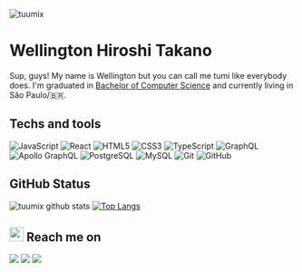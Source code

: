 <p align="left"><img src="https://komarev.com/ghpvc/?username=tuumix" alt="tuumix" /></p>

# Wellington Hiroshi Takano
 
 Sup, guys! My name is Wellington but you can call me tumi like everybody does. I'm graduated in [Bachelor of Computer Science](https://www.unoeste.br/graduacao/ciencia-computacao) and currently living in São Paulo/:brazil:. 
 
## Techs and tools
![JavaScript](https://img.shields.io/badge/-JavaScript-black?style=flat-square&logo=javascript)
![React](https://img.shields.io/badge/-React-black?style=flat-square&logo=react)
![HTML5](https://img.shields.io/badge/-HTML5-E34F26?style=flat-square&logo=html5&logoColor=white)
![CSS3](https://img.shields.io/badge/-CSS3-1572B6?style=flat-square&logo=css3)
![TypeScript](https://img.shields.io/badge/-TypeScript-007ACC?style=flat-square&logo=typescript)
![GraphQL](https://img.shields.io/badge/-GraphQL-E10098?style=flat-square&logo=graphql)
![Apollo GraphQL](https://img.shields.io/badge/-Apollo%20GraphQL-311C87?style=flat-square&logo=apollo-graphql)
![PostgreSQL](https://img.shields.io/badge/-PostgreSQL-336791?style=flat-square&logo=postgresql)
![MySQL](https://img.shields.io/badge/-MySQL-black?style=flat-square&logo=mysql)
![Git](https://img.shields.io/badge/-Git-black?style=flat-square&logo=git)
![GitHub](https://img.shields.io/badge/-GitHub-181717?style=flat-square&logo=github)
 
## GitHub Status
 ![tuumix github stats](https://github-readme-stats.vercel.app/api?username=tuumix&show_icons=true&theme=nightowl)
 [![Top Langs](https://github-readme-stats.vercel.app/api/top-langs/?username=Tuumix&layout=compact&theme=nightowl)](https://github.com/Tuumix/github-readme-stats)

## <img height="25" src="https://media.tenor.com/images/40e2ee288bacb782ecb04170b65b21f7/tenor.gif"/> Reach me on
[<img src="https://img.shields.io/badge/linkedin-%230077B5.svg?&style=for-the-badge&logo=linkedin&logoColor=white" />](https://www.linkedin.com/in/wellington-takano/)
[<img src = "https://img.shields.io/badge/instagram-%23E4405F.svg?&style=for-the-badge&logo=instagram&logoColor=white">](https://www.instagram.com/tuumi__/)
[<img src = "https://img.shields.io/badge/facebook-%231877F2.svg?&style=for-the-badge&logo=facebook&logoColor=white">](https://www.facebook.com/wellz.tkn)
